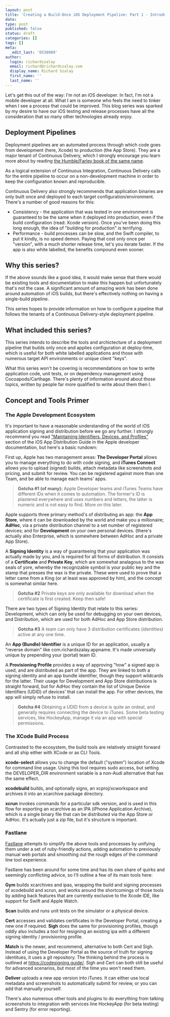 ```yaml
---
layout: post
title: 'Creating a Build-Once iOS Deployment Pipeline: Part 1 - Introduction'
date: 
type: post
published: false
status: draft
categories: []
tags: []
meta:
  _edit_last: '6536909'
author:
  login: richardszalay
  email: richard@richardszalay.com
  display_name: Richard Szalay
  first_name: ''
  last_name: ''
---
```


Let's get this out of the way: I'm not an iOS developer. In fact, I'm not a mobile developer at all. What I am is someone who feels the need to tinker when I see a process that could be improved. This blog series was sparked by my desire to have our iOS testing and release processes have all the consideration that so many other technologies already enjoy.

## Deployment Pipelines

Deployment pipelines are an automated process through which code goes from development (here, Xcode) to production (the App Store). They are a major tenant of Continuous Delivery, which I strongly encourage you learn more about by reading [the Humble/Farley book of the same name](https://www.amazon.com/Continuous-Delivery-Deployment-Automation-Addison-Wesley/dp/0321601912).

As a logical extension of Continuous Integration, Continuous Delivery calls for the entire pipeline to occur on a non-development machine in order to keep the configuration known and reproducible.

Continuous Delivery also strongly recommends that application binaries are only built once and deployed to each target configuration/environment. There's a number of good reasons for this:

* Consistency - the application that was tested in one environment is guaranteed to be the same when it deployed into production, even if the build configuration (read: Xcode version). Once you’ve been doing this long enough, the idea of "building for production" is terrifying.
* Performance - build processes can be slow, and the Swift compiler, to put it kindly, is no speed demon. Paying that cost only once per "version", with a much shorter release time, let's you iterate faster. If the app is also white labelled, the benefits compound even sooner. 

## Why this series?

If the above sounds like a good idea, it would make sense that there would be existing tools and documentation to make this happen but unfortunately that's not the case. A significant amount of amazing work has been done around automation of iOS builds, but there's effectively nothing on having a single-build pipeline.

This series hopes to provide information on how to configure a pipeline that follows the tenants of a Continuous Delivery-style deployment pipeline.

## What included this series?

This series intends to describe the tools and archictecture of a deployment pipeline that builds only once and applies configuration at deploy-time, which is useful for both white labelled applications and those with numerous target API environments or unique client "keys".

What this series won't be covering is recommendations on how to write application code, unit tests, or on dependency management using Cocoapods/Carthage. There's plenty of information around about those topics, written by people far more qualified to write about them then I.

## Concept and Tools Primer

### The Apple Development Ecosystem

It's important to have a reasonable understanding of the world of iOS application signing and distribution before we go any further. I strongly recommend you read ["Maintaining Identifiers, Devices, and Profiles"](https://developer.apple.com/library/ios/documentation/IDEs/Conceptual/AppDistributionGuide/MaintainingProfiles/MaintainingProfiles.html#//apple_ref/doc/uid/TP40012582-CH30-SW1) section of the iOS App Distribution Guide in the Apple developer documentation, but here's a basic rundown:

First up, Apple has two management areas: **The Developer Portal** allows you to manage everything to do with code signing, and **iTunes Connect** allows you to upload (signed) builds, attach metadata like screenshots and pricing, and submit for review. You can be registered against more than one Team, and be able to manage each teams' apps.

> **Gotcha #1 (of many):** Apple Developer teams and iTunes Teams have different IDs when it comes to automation. The former's ID is plastered everywhere and uses numbers and letters, the latter is numeric and is not easy to find. More on this later.

Apple supports three primary method's of distributing an app: the **App Store**, where it can be downloaded by the world and make you a millionaire;  **AdHoc**, via a private distribution channel to a set number of registered devices; and for **Development** on your own personal devices. (there's actually also Enterprise, which is somewhere between AdHoc and a private App Store). 

A **Signing Identity** is a way of guaranteeing that your application was actually made by you, and is required for all forms of distribution. It consists of a **Certificate** and **Private Key**, which are somewhat analagous to the wax seals of yore, whereby the recognizable symbol is your public key and the stamp that presses the wax is the private. These were used to prove that a letter came from a King (or at least was approved by him), and the concept is somewhat similar here. 

> **Gotcha #2** Private keys are only available for download when the certificate is first created. Keep then safe!

There are two types of Signing Identity that relate to this series: Development, which can only be used for debugging on your own devices, and Distribution, which are used for both AdHoc and App Store distribution.

> **Gotcha #3** A team can only have 3 distribution certificates (identities) active at any one time.

An **App (Bundle) Identifier** is a unique ID for an application, usually a "reverse domain" like com.richardszalay.appname. It's made universally unique by prepending your (portal) team ID.

A **Provisioning Profile** provides a way of approving "how" a signed app is used, and are distributed as part of the app. They are linked to both a signing identity and an app bundle identifier, though they support wildcards for the latter. Their usage for Development and App Store distributions is straight forward, but for AdHoc they contain the list of Unique Device Identifiers (UDID) of devices' that can install the app. For other devices, the app will simply refuse to install. 

> **Gotcha #4** Obtaining a UDID from a device is quite an ordeal, and generally requires connecting the device to iTunes. Some beta testing services, like  HockeyApp, manage it via an app with special permissions.

### The XCode Build Process 

Contrasted to the ecosystem, the build tools are relatively straight forward and all ship either with XCode or as CLI Tools.

**xcode-select** allows you to change the default ("system") location of Xcode for command line usage. Using this tool requires sudo access, but setting the DEVELOPER_DIR environment variable is a non-Audi alternative that has the same effect.

**xcodebuild** builds, and optionally signs, an xcproj/xcworkspace and archives it into an xcarchive package directory.

**xcrun** invokes commands for a particular sdk version, and is used in this flow for exporting an xcarchive as an IPA (iPhone Application Archive), which is a single binary file that can be distributed via the App Store or AdHoc. It's actually just a zip file, but it's structure is important.

### Fastlane

[Fastlane](https://fastlane.tools/) attempts to simplify the above tools and processes by unifying them under a set of ruby-friendly actions, adding automation to previously manual web portals and smoothing out the rough edges of the command line tool experience.

Fastlane has been around for some time and has its own share of quirks and seemingly conflicting advice, so I'll outline a few of its main tools here:

**Gym** builds xcarchives and ipas, wrapping the build and signing processes of xcodebuild and xcrun, and works around the shortcomings of those tools by adding back features that are currently exclusive to the Xcode IDE, like support for Swift and Apple Watch.

**Scan** builds and runs unit tests on the simulator or a physical device.

**Cert** accesses and validates certificates in the Developer Portal, creating a new one if required. **Sigh** does the same for provisioning profiles, though oddly also includes a tool for resigning an existing ipa with a different signing identity / provisioning profile.

**Match** is the newer, and recommend, alternative to both Cert and Sigh. Instead of using the Developer Portal as the source of truth for signing identitues, it uses a git repository. The thinking behind the process is outlined at https://codesigning.guide/. Sigh and Cert can both still be useful for advanced scenarios, but most of the time you won't need them.

**Deliver** uploads a new app version into iTunes. It can either use local metadata and screenshots to automatically submit for review, or you can add that manually yourself.

There's also numerous other tools and plugins to do everything from talking screenshots to integration with services line HockeyApp (for beta testing) and Sentry (for error reporting).
